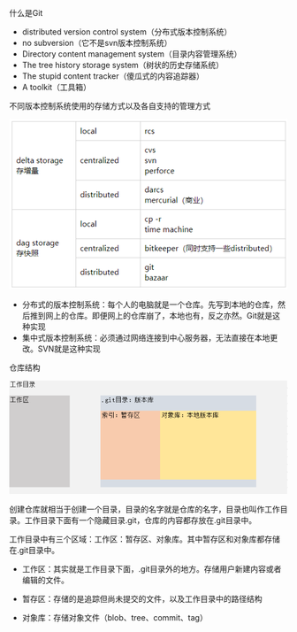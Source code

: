 什么是Git

- distributed version control system（分布式版本控制系统）
- no subversion（它不是svn版本控制系统）
- Directory content management system（目录内容管理系统）
- The tree history storage system（树状的历史存储系统）
- The stupid content tracker（傻瓜式的内容追踪器）
- A toolkit（工具箱）



不同版本控制系统使用的存储方式以及各自支持的管理方式

![image-20200416193228176](image-20200416193228176.png)

- 分布式的版本控制系统：每个人的电脑就是一个仓库。先写到本地的仓库，然后推到网上的仓库。即便网上的仓库崩了，本地也有，反之亦然。Git就是这种实现
- 集中式版本控制系统：必须通过网络连接到中心服务器，无法直接在本地更改。SVN就是这种实现



仓库结构

![image-20200416193500668](image-20200416193500668.png)

创建仓库就相当于创建一个目录，目录的名字就是仓库的名字，目录也叫作工作目录。工作目录下面有一个隐藏目录.git，仓库的内容都存放在.git目录中。

工作目录中有三个区域：工作区：暂存区、对象库。其中暂存区和对象库都存储在.git目录中。

- 工作区：其实就是工作目录下面，.git目录外的地方。存储用户新建内容或者编辑的文件。

- 暂存区：存储的是追踪但尚未提交的文件，以及工作目录中的路径结构

- 对象库：存储对象文件（blob、tree、commit、tag）



